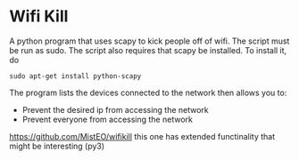 Wifi Kill
========

A python program that uses scapy to kick people off of wifi. The script must be run as sudo. The script also requires that scapy be installed. To install it, do

    sudo apt-get install python-scapy

The program lists the devices connected to the network then allows you to:
 - Prevent the desired ip from accessing the network
 - Prevent everyone from accessing the network

https://github.com/MistEO/wifikill this one has extended functinality that might be interesting (py3)
